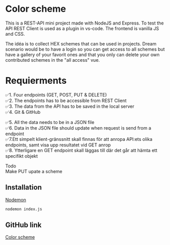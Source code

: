 # Color scheme

This is a REST-API mini project made with NodeJS and Express. To test the API REST Client is used as a plugin in vs-code. The frontend is vanilla JS and CSS. <br>

The idéa is to collect HEX schemes that can be used in projects. Dream scenario would be to have a login so you can get access to all schemes but have a gallery of your favorit ones and that you only can delete your own contributed schemes in the "all access" vue.

# Requierments
✅1. Four endpoints (GET, POST, PUT & DELETE) <br>
✅2. The endpoints has to be accessible from REST Client<br>
✅3. The data from the API has to be saved in the local server<br>
✅4. Git & GitHub

✅5. All the data needs to be in a JSON file<br>
✅6. Data in the JSON file should update when request is send from a endpoint <br>
✅7.Ett simpelt klient-gränssnitt skall finnas för att anropa API:ets olika   endpoints, samt visa upp resultatet vid GET anrop<br>
✅8. Ytterligare en GET endpoint skall läggas till där det går att hämta ett specifikt objekt <br>

Todo<br>
Make PUT upate a scheme

 

## Installation
[Nodemon](https://www.npmjs.com/package/nodemon) 

<!-- (info om hur projektet byggs och körs) -->

```bash
nodemon index.js
```

 ## GitHub link
[Color scheme](https://github.com/claudiaAR/CRUD)
